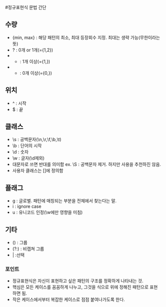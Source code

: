 #정규표현식 문법 간단 
## 수량
* {min, max} : 해당 패턴의 최소, 최대 등장회수 지정. 최대는 생략 가능(무한이라는 뜻)
* ? : 0개 or 1개(={1,2})
* + : 1개 이상(={1,})
* * : 0개 이상(={0,})

## 위치
* ^ : 시작
* $ : 끝

## 클래스
* \s : 공백문자(\n,\r,\f,\b,\t)
* \b : 단어의 시작
* \d : 숫자
* \w : 글자(\d제외)
* 대문자로 쓰면 반대를 의미함 ex. \S : 공백문자 제거. 하지만 사용을 추천하진 않음.
* 사용자 클래스는 []에 정의함

## 플래그
* g : 글로벌. 패턴에 매칭되는 부분을 전체에서 찾는다는 말.
* i : ignore case
* u : 유니코드 인정(\w에만 영향을 미침)

## 기타
* () : 그룹
* (?:) : 비캡쳐 그룹
* | :선택

### 포인트
* 정규표현식은 자신이 표현하고 싶은 패턴의 구조를 정확하게 나타내는 것.
* 핵심은 모든 케이스를 꼼꼼하게 나누고, 그것을 식으로 위에 정해진 패턴으로 표현하면 됨.
* 작은 케이스에서부터 복잡한 케이스로 점점 붙여나가도록 한다.
